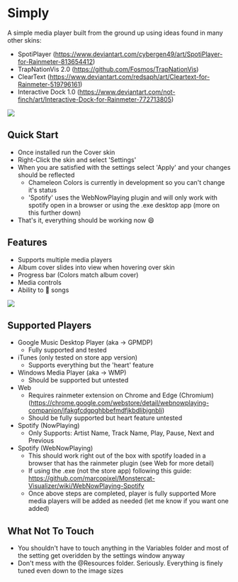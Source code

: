 # Simply
A simple media player built from the ground up using ideas found in many other skins:
  - SpotiPlayer (https://www.deviantart.com/cybergen49/art/SpotiPlayer-for-Rainmeter-813654412)
  - TrapNationVis 2.0 (https://github.com/Fosmos/TrapNationVis)
  - ClearText (https://www.deviantart.com/redsaph/art/Cleartext-for-Rainmeter-519796161)
  - Interactive Dock 1.0 (https://www.deviantart.com/not-finch/art/Interactive-Dock-for-Rainmeter-772713805)
 
![](https://i.ibb.co/HVRWSqL/player.png)

## Quick Start
* Once installed run the Cover skin
* Right-Click the skin and select 'Settings'
* When you are satisfied with the settings select 'Apply' and your changes should be reflected
  - Chameleon Colors is currently in development so you can't change it's status
  - 'Spotify' uses the WebNowPlaying plugin and will only work with spotify open in a browser or using the .exe desktop app (more on this further down)
* That's it, everything should be working now 😄
## Features
* Supports multiple media players
* Album cover slides into view when hovering over skin
* Progress bar (Colors match album cover)
* Media controls
* Ability to 💚 songs

![](https://i.ibb.co/yknzsGG/player-animated.gif)

## Supported Players
* Google Music Desktop Player (aka → GPMDP)
  - Fully supported and tested
* iTunes (only tested on store app version)
  - Supports everything but the 'heart' feature
* Windows Media Player (aka → WMP)
  - Should be supported but untested
* Web
  - Requires rainmeter extension on Chrome and Edge (Chromium) (https://chrome.google.com/webstore/detail/webnowplaying-companion/jfakgfcdgpghbbefmdfjkbdlibjgnbli)
  - Should be fully supported but heart feature untested
* Spotify (NowPlaying)
  - Only Supports: Artist Name, Track Name, Play, Pause, Next and Previous
* Spotify (WebNowPlaying)
  - This should work right out of the box with spotify loaded in a browser that has the rainmeter plugin (see Web for more detail)
  - If using the .exe (not the store app) following this guide: https://github.com/marcopixel/Monstercat-Visualizer/wiki/WebNowPlaying-Spotify
  - Once above steps are completed, player is fully supported
More media players will be added as needed (let me know if you want one added)
## What Not To Touch
* You shouldn't have to touch anything in the Variables folder and most of the setting get overidden by the settings window anyway
* Don't mess with the @Resources folder. Seriously. Everything is finely tuned even down to the image sizes
